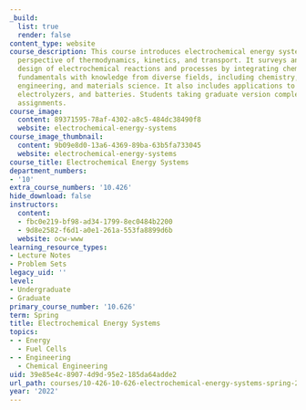 ```yaml
---
_build:
  list: true
  render: false
content_type: website
course_description: This course introduces electrochemical energy systems from the
  perspective of thermodynamics, kinetics, and transport. It surveys analysis and
  design of electrochemical reactions and processes by integrating chemical engineering
  fundamentals with knowledge from diverse fields, including chemistry, electrical
  engineering, and materials science. It also includes applications to fuel cells,
  electrolyzers, and batteries. Students taking graduate version complete additional
  assignments.
course_image:
  content: 89371595-78af-4302-a8c5-484dc38490f8
  website: electrochemical-energy-systems
course_image_thumbnail:
  content: 9b09e8d0-13a6-4369-89ba-63b5fa733045
  website: electrochemical-energy-systems
course_title: Electrochemical Energy Systems
department_numbers:
- '10'
extra_course_numbers: '10.426'
hide_download: false
instructors:
  content:
  - fbc0e219-bf98-ad34-1799-8ec0484b2200
  - 9d8e2582-f6d1-a0e1-261a-553fa8899d6b
  website: ocw-www
learning_resource_types:
- Lecture Notes
- Problem Sets
legacy_uid: ''
level:
- Undergraduate
- Graduate
primary_course_number: '10.626'
term: Spring
title: Electrochemical Energy Systems
topics:
- - Energy
  - Fuel Cells
- - Engineering
  - Chemical Engineering
uid: 39e85e4c-8907-4d9d-95e2-185da64adde2
url_path: courses/10-426-10-626-electrochemical-energy-systems-spring-2022
year: '2022'
---
```

